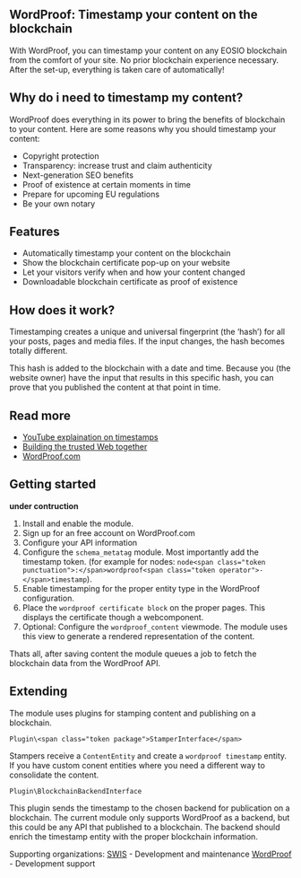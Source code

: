 ## WordProof: Timestamp your content on the blockchain

With WordProof, you can timestamp your content on any EOSIO blockchain from the comfort of your site. No prior blockchain experience necessary. After the set-up, everything is taken care of automatically!

## Why do i need to timestamp my content?

WordProof does everything in its power to bring the benefits of blockchain to your content. Here are some reasons why you should timestamp your content:

*   Copyright protection
*   Transparency: increase trust and claim authenticity
*   Next-generation SEO benefits
*   Proof of existence at certain moments in time
*   Prepare for upcoming EU regulations
*   Be your own notary

## Features

*   Automatically timestamp your content on the blockchain
*   Show the blockchain certificate pop-up on your website
*   Let your visitors verify when and how your content changed
*   Downloadable blockchain certificate as proof of existence

## How does it work?

Timestamping creates a unique and universal fingerprint (the ‘hash’) for all your posts, pages and media files. If the input changes, the hash becomes totally different.

This hash is added to the blockchain with a date and time. Because you (the website owner) have the input that results in this specific hash, you can prove that you published the content at that point in time.

## Read more

*   [YouTube explaination on timestamps](https://youtu.be/Jh7ufPyRIZY)
*   [Building the trusted Web together](https://thetrustedweb.org/)
*   [WordProof.com](https://wordproof.com/)

## Getting started

**under contruction**

1.  Install and enable the module.
2.  Sign up for an free account on WordProof.com
3.  Configure your API information
4.  Configure the `schema_metatag` module. Most importantly add the timestamp token. (for example for nodes: `node<span class="token punctuation">:</span>wordproof<span class="token operator">-</span>timestamp`).
5.  Enable timestamping for the proper entity type in the WordProof configuration.
6.  Place the `wordproof certificate block` on the proper pages. This displays the certificate though a webcomponent.
7.  Optional: Configure the `wordproof_content` viewmode. The module uses this view to generate a rendered representation of the content.

Thats all, after saving content the module queues a job to fetch the blockchain data from the WordProof API.

## Extending

The module uses plugins for stamping content and publishing on a blockchain.

`Plugin\<span class="token package">StamperInterface</span>`

Stampers receive a `ContentEntity` and create a `wordproof timestamp` entity. If you have custom conent entities where you need a different way to consolidate the content.

`Plugin\BlockchainBackendInterface`

This plugin sends the timestamp to the chosen backend for publication on a blockchain. The current module only supports WordProof as a backend, but this could be any API that published to a blockchain. The backend should enrich the timestamp entity with the proper blockchain information.

Supporting organizations:
[SWIS](https://swis.nl) - Development and maintenance
[WordProof](https://wordproof.com) - Development support
